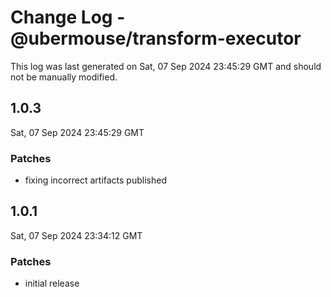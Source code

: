 # Change Log - @ubermouse/transform-executor

This log was last generated on Sat, 07 Sep 2024 23:45:29 GMT and should not be manually modified.

## 1.0.3
Sat, 07 Sep 2024 23:45:29 GMT

### Patches

- fixing incorrect artifacts published

## 1.0.1
Sat, 07 Sep 2024 23:34:12 GMT

### Patches

- initial release

